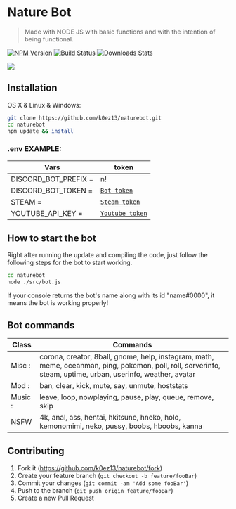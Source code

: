 # Nature Bot
> Made with NODE JS with basic functions and with the intention of being functional.

[![NPM Version][npm-image]][npm-url]
[![Build Status][travis-image]][travis-url]
[![Downloads Stats][npm-downloads]][npm-url]

![](header.png)

## Installation

OS X & Linux & Windows:

```sh
git clone https://github.com/k0ez13/naturebot.git
cd naturebot
npm update && install
```

### .env EXAMPLE:

| Vars | token |
| --- | --- |
| DISCORD_BOT_PREFIX =| n!  |
| DISCORD_BOT_TOKEN = | [`Bot token`](https://discord.com/developers/applications) |
| STEAM = | [`Steam token`](https://steamcommunity.com/dev/apikey) |
| YOUTUBE_API_KEY = | [`Youtube token`](https://console.cloud.google.com/apis) |

## How to start the bot

Right after running the update and compiling the code, just follow the following steps for the bot to start working.

```sh
cd naturebot
node ./src/bot.js
```
If your console returns the bot's name along with its id "name#0000", it means the bot is working properly!

## Bot commands
| Class | Commands |
| --- | --- |
| Misc : | corona, creator, 8ball, gnome, help, instagram, math, meme, oceanman, ping, pokemon, poll, roll, serverinfo, steam, uptime, urban, userinfo, weather, avatar |
| Mod : | ban, clear, kick, mute, say, unmute, hoststats |
| Music : | leave, loop, nowplaying, pause, play, queue, remove, skip |
|NSFW| 4k, anal, ass, hentai, hkitsune, hneko, holo, kemonomimi, neko, pussy, boobs, hboobs, kanna |

## Contributing

1. Fork it (<https://github.com/k0ez13/naturebot/fork>)
2. Create your feature branch (`git checkout -b feature/fooBar`)
3. Commit your changes (`git commit -am 'Add some fooBar'`)
4. Push to the branch (`git push origin feature/fooBar`)
5. Create a new Pull Request

<!-- Markdown link & img dfn's -->
[npm-image]: https://img.shields.io/npm/v/datadog-metrics.svg?style=flat-square
[npm-url]: https://npmjs.org/package/datadog-metrics
[npm-downloads]: https://img.shields.io/npm/dm/datadog-metrics.svg?style=flat-square
[travis-image]: https://img.shields.io/travis/dbader/node-datadog-metrics/master.svg?style=flat-square
[travis-url]: https://travis-ci.org/dbader/node-datadog-metrics
[wiki]: https://github.com/yourname/yourproject/wiki

